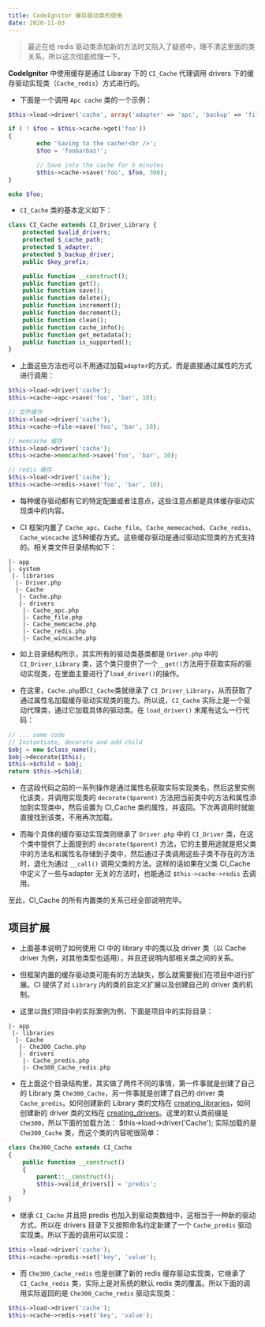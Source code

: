 ```yaml
---
title: CodeIgnitor 缓存驱动类的使用
date: 2020-11-03
---
```


> 最近在给 redis 驱动类添加新的方法时又陷入了疑惑中，理不清这里面的类关系，所以这次彻底梳理一下。
 
**CodeIgnitor** 中使用缓存是通过 Libaray 下的 `CI_Cache` 代理调用 drivers 下的缓存驱动实现类（`Cache_redis`）方式进行的。

* 下面是一个调用 `Apc cache` 类的一个示例：

``` php
$this->load->driver('cache', array('adapter' => 'apc', 'backup' => 'file'));

if ( ! $foo = $this->cache->get('foo'))
{
        echo 'Saving to the cache!<br />';
        $foo = 'foobarbaz!';

        // Save into the cache for 5 minutes
        $this->cache->save('foo', $foo, 300);
}

echo $foo;
```

* `CI_Cache` 类的基本定义如下：

``` php
class CI_Cache extends CI_Driver_Library {
    protected $valid_drivers;
    protected $_cache_path;
    protected $_adapter;
    protected $_backup_driver;
    public $key_prefix;

    public function __construct();
    public function get();
    public function save();
    public function delete();
    public function increment();
    public function decrement();
    public function clean();
    public function cache_info();
    public function get_metadata();
    public function is_supported();
}
```

* 上面这些方法也可以不用通过加载`adapter`的方式，而是直接通过属性的方式进行调用：

``` php
$this->load->driver('cache');
$this->cache->apc->save('foo', 'bar', 10);

// 文件缓存
$this->load->driver('cache');
$this->cache->file->save('foo', 'bar', 10);

// memcache 缓存
$this->load->driver('cache');
$this->cache->memcached->save('foo', 'bar', 10);

// redis 缓存
$this->load->driver('cache');
$this->cache->redis->save('foo', 'bar', 10);
```

* 每种缓存驱动都有它的特定配置或者注意点，这些注意点都是具体缓存驱动实现类中的内容。

* CI 框架内置了 `Cache_apc`、`Cache_file`、`Cache_memecached`、`Cache_redis`、`Cache_wincache` 这5种缓存方式。这些缓存驱动是通过驱动实现类的方式支持的。相关类文件目录结构如下：

```
|- app
|- system
 |- libraries
  |- Driver.php
  |- Cache
   |- Cache.php
   |- drivers
    |- Cache_apc.php
    |- Cache_file.php
    |- Cache_memcache.php
    |- Cache_redis.php
    |- Cache_wincache.php
```

* 如上目录结构所示，其实所有的驱动类基类都是 `Driver.php` 中的 `CI_Driver_Library` 类，这个类只提供了一个`__get()`方法用于获取实际的驱动实现类，在里面主要进行了`load_driver()`的操作。

* 在这里，`Cache.php`即`CI_Cache`类就继承了 `CI_Driver_Library`，从而获取了通过属性名加载缓存驱动实现类的能力。所以说，`CI_Cache` 实际上是一个驱动代理类，通过它加载具体的驱动类。在 `load_driver()` 末尾有这么一行代码：

``` php
// ... some code
// Instantiate, decorate and add child
$obj = new $class_name();
$obj->decorate($this);
$this->$child = $obj;
return $this->$child;
```
* 在这段代码之前的一系列操作是通过属性名获取实际实现类名，然后这里实例化该类，并调用实现类的 `decorate($parent)` 方法把当前类中的方法和属性添加到实现类中，然后设置为 CI_Cache 类的属性，并返回。下次再调用时就能直接找到该类，不用再次加载。

* 而每个具体的缓存驱动实现类则继承了 `Driver.php` 中的 `CI_Driver` 类，在这个类中提供了上面提到的 `decorate($parent)` 方法，它的主要用途就是把父类中的方法名和属性名存储到子类中，然后通过子类调用这些子类不存在的方法时，退化为通过 `__call()` 调用父类的方法。这样的话如果在父类 CI_Cache 中定义了一些与adapter 无关的方法时，也能通过 `$this->cache->redis` 去调用。

至此，CI_Cache 的所有内置类的关系已经全部说明完毕。

## 项目扩展

* 上面基本说明了如何使用 CI 中的 library 中的类以及 driver 类（以 Cache driver 为例，对其他类型也适用），并且还说明内部相关类之间的关系。

* 但框架内置的缓存驱动类可能有的方法缺失，那么就需要我们在项目中进行扩展。CI 提供了对 `Library` 内的类的自定义扩展以及创建自己的 driver 类的机制。

* 这里以我们项目中的实际案例为例，下面是项目中的实际目录：

```
|- app
 |- libraries
  |- Cache
   |- Che300_Cache.php
   |- drivers
    |- Cache_predis.php
    |- Che300_Cache_redis.php
```

* 在上面这个目录结构里，其实做了两件不同的事情，第一件事就是创建了自己的 Library 类 `Che300_Cache`，另一件事就是创建了自己的 driver 类 `Cache_predis`。如何创建新的 Library 类的文档在 [creating_libraries](https://codeigniter.com/userguide3/general/creating_libraries.html)，如何创建新的 driver 类的文档在 [creating_drivers](https://codeigniter.com/userguide3/general/creating_drivers.html)。这里的默认类前缀是 `Che300`，所以下面的加载方法：
 $this->load->driver('Cache');
实际加载的是 `Che300_Cache` 类，而这个类的内容呢很简单：

``` php
class Che300_Cache extends CI_Cache
{
	public function __construct()
	{
		parent::__construct();
		$this->valid_drivers[] = 'predis';
	}
}
```
* 继承 `CI_Cache` 并且把 predis 也加入到驱动类数组中，这相当于一种新的驱动方式，所以在 drivers 目录下又按照命名约定新建了一个 `Cache_predis` 驱动实现类。所以下面的调用可以实现：

``` php
$this->load->driver('cache');
$this->cache->predis->set('key', 'value');
```

* 而 `Che300_Cache_redis` 也是创建了新的 redis 缓存驱动实现类，它继承了 `CI_Cache_redis` 类，实际上是对系统的默认 redis 类的覆盖。所以下面的调用实际返回的是 `Che300_Cache_redis` 驱动实现类：

``` php
$this->load->driver('cache');
$this->cache->redis->set('key', 'value');
```
